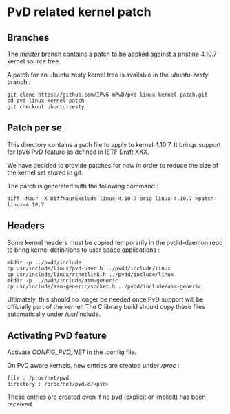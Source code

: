 # PvD related kernel patch

## Branches

The _master_ branch contains a patch to be applied against a pristine 4.10.7
kernel source tree.

A patch for an ubuntu zesty kernel tree is available in the _ubuntu-zesty_
branch :

~~~~
git clone https://github.com/IPv6-mPvD/pvd-linux-kernel-patch.git
cd pvd-linux-kernel-patch
git checkout ubuntu-zesty
~~~~

## Patch per se

This directory contains a path file to apply to kernel 4.10.7. It brings
support for IpV6 PvD feature as defined in IETF Draft XXX.

We have decided to provide patches for now in order to reduce the size of the
kernel set stored in git.

The patch is generated with the following command :

~~~~
diff -Naur -X DiffNaurExclude linux-4.10.7-orig linux-4.10.7 >patch-linux-4.10.7
~~~~

## Headers

Some kernel headers must be copied temporarily in the pvdid-daemon repo to bring
kernel definitions to user space applications :

~~~~
mkdir -p ../pvdd/include
cp usr/include/linux/pvd-user.h ../pvdd/include/linux
cp usr/include/linux/rtnetlink.h ../pvdd/include/linux
mkdir -p ../pvdd/include/asm-generic
cp usr/include/asm-generic/socket.h ../pvdd/include/asm-generic
~~~~

Ultimately, this should no longer be needed once PvD support will be officially
part of the kernel. The C library build should copy these files automatically
under /usr/include.

## Activating PvD feature

Activate _CONFIG\_PVD\_NET_ in the .config file.

On PvD aware kernels, new entries are created under _/proc_ :

~~~~
file : /proc/net/pvd
directory : /proc/net/pvd.d/<pvd>
~~~~

These entries are created even if no pvd (explicit or implicit) has been
received.
